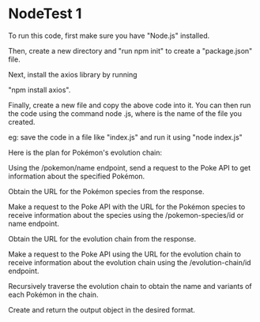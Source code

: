 # NodeTest 1

 To run this code, first make sure you have "Node.js" installed. 
 
 Then, create a new directory and "run npm init" to create a "package.json" file. 
 
 Next, install the axios library by running 
 
 "npm install axios".
 
Finally, create a new file and copy the above code into it. You can then run the code using the command node <filename>.js, where <filename> is the name of the file you created.

eg: save the code in a file like "index.js" and run it using
   "node index.js"


Here is the plan for Pokémon's evolution chain:

Using the /pokemon/name endpoint, send a request to the Poke API to get information about the specified Pokémon.

Obtain the URL for the Pokémon species from the response.

Make a request to the Poke API with the URL for the Pokémon species to receive information about the species using the /pokemon-species/id or name endpoint.

Obtain the URL for the evolution chain from the response.

Make a request to the Poke API using the URL for the evolution chain to receive information about the evolution chain using the /evolution-chain/id endpoint.

Recursively traverse the evolution chain to obtain the name and variants of each Pokémon in the chain.

Create and return the output object in the desired format.





